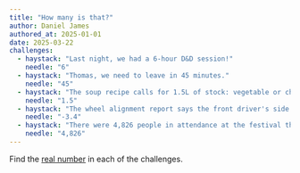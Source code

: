 ```yaml
---
title: "How many is that?"
author: Daniel James
authored_at: 2025-01-01
date: 2025-03-22
challenges:
  - haystack: "Last night, we had a 6-hour D&D session!"
    needle: "6"
  - haystack: "Thomas, we need to leave in 45 minutes."
    needle: "45"
  - haystack: "The soup recipe calls for 1.5L of stock: vegetable or chicken."
    needle: "1.5"
  - haystack: "The wheel alignment report says the front driver's side wheel has a -3.4° camber."
    needle: "-3.4"
  - haystack: "There were 4,826 people in attendance at the festival this weekend."
    needle: "4,826"
---
```


Find the [real number][wikipedia] in each of the challenges.

[wikipedia]: https://en.wikipedia.org/wiki/Real_number
